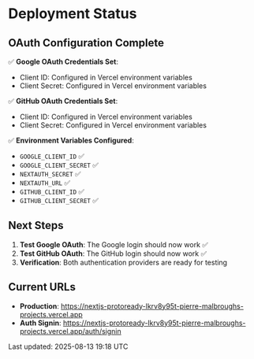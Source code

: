 # Deployment Status

## OAuth Configuration Complete

✅ **Google OAuth Credentials Set**:
- Client ID: Configured in Vercel environment variables  
- Client Secret: Configured in Vercel environment variables

✅ **GitHub OAuth Credentials Set**:
- Client ID: Configured in Vercel environment variables
- Client Secret: Configured in Vercel environment variables

✅ **Environment Variables Configured**:
- `GOOGLE_CLIENT_ID` ✅
- `GOOGLE_CLIENT_SECRET` ✅  
- `NEXTAUTH_SECRET` ✅
- `NEXTAUTH_URL` ✅
- `GITHUB_CLIENT_ID` ✅
- `GITHUB_CLIENT_SECRET` ✅

## Next Steps

1. **Test Google OAuth**: The Google login should now work ✅
2. **Test GitHub OAuth**: The GitHub login should now work ✅
3. **Verification**: Both authentication providers are ready for testing

## Current URLs

- **Production**: https://nextjs-protoready-lkrv8y95t-pierre-malbroughs-projects.vercel.app
- **Auth Signin**: https://nextjs-protoready-lkrv8y95t-pierre-malbroughs-projects.vercel.app/auth/signin

Last updated: 2025-08-13 19:18 UTC
